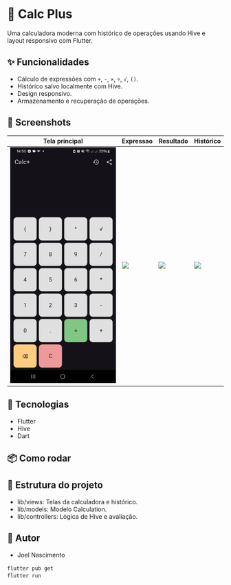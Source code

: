 # 📱 Calc Plus

Uma calculadora moderna com histórico de operações usando Hive e layout responsivo com Flutter.

## ✨ Funcionalidades

- Cálculo de expressões com `+`, `-`, `×`, `÷`, `√`, `()`.
- Histórico salvo localmente com Hive.
- Design responsivo.
- Armazenamento e recuperação de operações.

## 📸 Screenshots

| Tela principal                    | Expressao                      | Resultado                      | Histórico                      |
|-----------------------------------|--------------------------------|--------------------------------|--------------------------------|
| ![](lib/screenshots/telainicial.jpeg) | ![](screenshots/expressao.jpeg) | ![](screenshots/resultado.jpeg) | ![](screenshots/historico.jpeg) |

## 🚀 Tecnologias

- Flutter
- Hive
- Dart

## 📦 Como rodar

## 📁 Estrutura do projeto
- lib/views: Telas da calculadora e histórico.
- lib/models: Modelo Calculation.
- lib/controllers: Lógica de Hive e avaliação.

## 🧠 Autor
- Joel Nascimento

```bash
flutter pub get
flutter run


